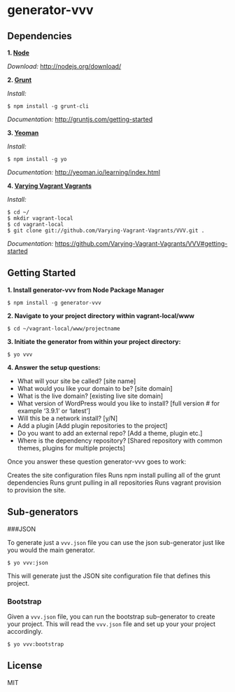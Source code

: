 # generator-vvv

## Dependencies

**1. [Node](http://nodejs.org)**

*Download:* http://nodejs.org/download/

**2. [Grunt](http://gruntjs.com/)**

*Install:*

```
$ npm install -g grunt-cli
```

*Documentation:* http://gruntjs.com/getting-started

**3. [Yeoman](http://yeoman.io/)**

*Install:*

```
$ npm install -g yo
```

*Documentation:* http://yeoman.io/learning/index.html

**4. [Varying Vagrant Vagrants](https://github.com/Varying-Vagrant-Vagrants/VVV)**

*Install:*

```
$ cd ~/
$ mkdir vagrant-local
$ cd vagrant-local
$ git clone git://github.com/Varying-Vagrant-Vagrants/VVV.git .
```

*Documentation:* https://github.com/Varying-Vagrant-Vagrants/VVV#getting-started


## Getting Started

**1. Install generator-vvv from Node Package Manager**

```
$ npm install -g generator-vvv
```

**2. Navigate to your project directory within vagrant-local/www**

```
$ cd ~/vagrant-local/www/projectname
```

**3. Initiate the generator from within your project directory:**

```
$ yo vvv
```

**4. Answer the setup questions:**


* What will your site be called?  [site name]
* What would you like your domain to be? [site domain]
* What is the live domain? [existing live site domain]
* What version of WordPress would you like to install?  [full version # for example ‘3.9.1’ or ‘latest’]
* Will this be a network install?  [y/N]
* Add a plugin [Add plugin repositories to the project]
* Do you want to add an external repo?  [Add a theme, plugin etc.]
* Where is the dependency repository? [Shared repository with common themes, plugins for multiple projects]

Once you answer these question generator-vvv goes to work:

Creates the site configuration files
Runs npm install pulling all of the grunt dependencies
Runs grunt pulling in all repositories
Runs vagrant provision to provision the site.


## Sub-generators

###JSON

To generate just a `vvv.json` file you can use the json sub-generator just like you would the main generator.

```
$ yo vvv:json
```

This will generate just the JSON site configuration file that defines this project.

### Bootstrap

Given a `vvv.json` file, you can run the bootstrap sub-generator to create your project. This will read the `vvv.json` file and set up your your project accordingly.

```
$ yo vvv:bootstrap
```

## License

MIT
